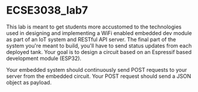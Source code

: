 # ECSE3038_lab7
This lab is meant to get students more accustomed to the technologies used in designing and implementing a WiFi enabled embedded dev module as part of an IoT system and RESTful API server. The final part of the system you're meant to build, you'll have to send status updates from each deployed tank. Your goal is to design a circuit based on an Espressif based development module (ESP32).

Your embedded system should continuously send POST requests to your server from the embedded circuit. 
Your POST request should send a JSON object as payload.
